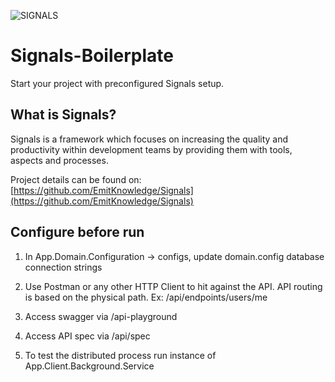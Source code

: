 ![SIGNALS](https://signals.emitknowledge.com/assets/temp-logo.png)

# Signals-Boilerplate
Start your project with preconfigured Signals setup. 

## What is Signals?
Signals is a framework which focuses on increasing the quality and productivity within development teams by providing them with tools, aspects and processes.

Project details can  be found on: [https://github.com/EmitKnowledge/Signals](https://github.com/EmitKnowledge/Signals)

## Configure before run

1. In App.Domain.Configuration -> configs, update domain.config database connection strings

2. Use Postman or any other HTTP Client to hit against the API. API routing is based on the physical path.
Ex: /api/endpoints/users/me

3. Access swagger via /api-playground

4. Access API spec via /api/spec

5. To test the distributed process run instance of App.Client.Background.Service
